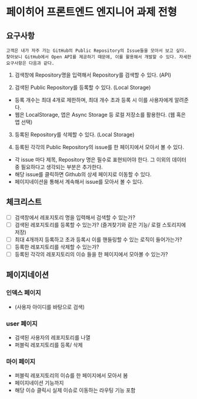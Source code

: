 # 페이히어 프론트엔드 엔지니어 과제 전형

## 요구사항

```
고객은 내가 자주 가는 GitHub의 Public Repository의 Issue들을 모아서 보고 싶다.
찾아보니 GitHub에서 Open API를 제공하기 때문에, 이를 활용해서 개발할 수 있다. 자세한 요구사항은 다음과 같다.
```

1. 검색창에 Repository명을 입력해서 Repository를 검색할 수 있다. (API)

2. 검색된 Public Repository를 등록할 수 있다. (Local Storage)

- 등록 개수는 최대 4개로 제한하며, 최대 개수 초과 등록 시 이를 사용자에게 알려준다.
- 웹은 LocalStorage, 앱은 Async Storage 등 로컬 저장소를 활용한다. (웹 혹은 앱 선택)

3. 등록된 Repository를 삭제할 수 있다. (Local Storage)

4. 등록된 각각의 Public Repository의 issue를 한 페이지에서 모아서 볼 수 있다.

- 각 issue 마다 제목, Repository 명은 필수로 표현되어야 한다. 그 이외의 데이터 중 필요하다고 생각되는 부분은 추가한다.
- 해당 issue를 클릭하면 Github의 상세 페이지로 이동할 수 있다.
- 페이지네이션을 통해서 계속해서 issue를 모아서 볼 수 있다.

## 체크리스트

- [ ] 검색창에서 레포지토리 명을 입력해서 검색할 수 있는가?
- [ ] 검색된 레포지토리를 등록할 수 있는가? (즐겨찾기와 같은 기능/ 로컬 스토리지에 저장)
- [ ] 최대 4개까지 등록하고 초과 등록시 이를 핸들링할 수 있는 로직이 들어가는가?
- [ ] 등록한 레포지토리를 삭제할 수 있는가?
- [ ] 등록된 각각의 레포지토리의 이슈 들을 한 페이지에서 모아볼 수 있는가?

## 페이지네이션

### 인덱스 페이지

- (사용자 아이디를 바탕으로 검색)

### user 페이지

- 검색된 사용자의 레포지토리를 나열
- 퍼블릭 레포지토리를 등록/ 삭제

### 마이 페이지

- 퍼블릭 레포지토리의 이슈를 한 페이지에서 모아서 봄
- 페이지네이션 기능까지
- 해당 이슈 클릭시 실제 이슈로 이동하는 라우팅 기능 포함
